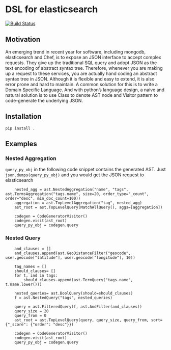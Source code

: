 # DSL for elasticsearch

[![Build Status](https://travis-ci.org/BrandKarma/elasticsearch_dsl.svg?branch=master)](https://travis-ci.org/BrandKarma/elasticsearch_dsl)

## Motivation
An emerging trend in recent year for software, including mongodb, elasticsearch and Chef, is to expose an JSON interface to accept complex requests. They give up the traditional SQL query and adopt JSON as the text encoding of abstract syntax tree. Therefore, whenever you are making up a request to these services, you are actually hand coding an abstract syntax tree in JSON. Although it is flexible and easy to extend, it is also error prone and hard to maintain. A common solution for this is to write a Domain Specific Language. And with python’s language design, a naive and natural solution is to use Class to denote AST node and Visitor pattern to code-generate the underlying JSON.


## Installation

``
pip install .
``


## Examples

### Nested Aggregation

``query_py_obj`` in the following code snippet contains the generated AST. Just ``json.dumps(query_py_obj)`` and you would get the JSON request to elasticsearch

```
    nested_agg = ast.NestedAggregation("name", "tags", ast.TermsAggregation("tags.name", size=20, order_type="_count", order="desc", min_doc_count=100))
    aggregation = ast.TopLevelAggregation("tag", nested_agg)
    ast_root = ast.TopLevelQuery(MatchAllQuery(), aggs=[aggregation])

    codegen = CodeGeneratorVisitor()
    codegen.visit(ast_root)
    query_py_obj = codegen.query
```

### Nested Query

```
    and_clauses = []
    and_clauses.append(ast.GeoDistanceFilter("geocode", user.geocode["latitude"], user.geocode["longitude"], 10))

    tag_names = []
    should_clauses= []
    for t, ind in tags:
        should_clauses.append(ast.TermQuery("tags.name", t.name.lower()))

    nested_queries= ast.BoolQuery(should=should_clauses)
    f = ast.NestedQuery("tags", nested_queries)

    query = ast.FilteredQuery(f, ast.AndFilter(and_clauses))
    query_size = 20
    query_from = 0
    ast_root = ast.TopLevelQuery(query, query_size, query_from, sort={"_score": {"order": "desc"}})

    codegen = CodeGeneratorVisitor()
    codegen.visit(ast_root)
    query_py_obj = codegen.query
```
